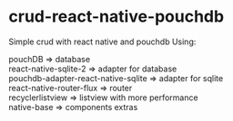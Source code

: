 # crud-react-native-pouchdb
Simple crud with react native and pouchdb
Using:

pouchDB => database </br>
react-native-sqlite-2 => adapter for database </br>
pouchdb-adapter-react-native-sqlite => adapter for sqlite </br>
react-native-router-flux => router </br>
recyclerlistview => listview with more performance </br>
native-base => components extras </br>
